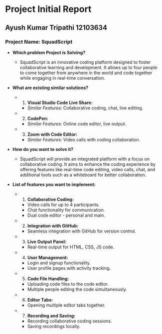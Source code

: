 # Project Initial Report

## Ayush Kumar Tripathi 12103634

### Project Name: SquadScript

- **Which problem Project is Solving?**
  - SquadScript is an innovative coding platform designed to foster collaborative learning and development. It allows up to four people to come together from anywhere in the world and code together while engaging in real-time conversation.

- **What are existing similar solutions?**
  - 1. **Visual Studio Code Live Share:**
    - *Similar Features:* Collaborative coding, chat, live editing.
  - 2. **CodePen:**
    - *Similar Features:* Online code editor, live output.
  - 3. **Zoom with Code Editor:**
    - *Similar Features:* Video calls with coding collaboration.

- **How do you want to solve it?**
  - SquadScript will provide an integrated platform with a focus on collaborative coding. It aims to enhance the coding experience by offering features like real-time code editing, video calls, chat, and additional tools such as a whiteboard for better collaboration.

- **List of features you want to implement:**
  - 1. **Collaborative Coding:**
    - Video calls for up to 4 participants.
    - Chat functionality for communication.
    - Dual code editor - personal and main.
  - 2. **Integration with GitHub:**
    - Seamless integration with GitHub for version control.
  - 3. **Live Output Panel:**
    - Real-time output for HTML, CSS, JS code.
  - 4. **User Management:**
    - Login and signup functionality.
    - User profile pages with activity tracking.
  - 5. **Code File Handling:**
    - Uploading code files to the code editor.
    - Multiple people editing the code simultaneously.
  - 6. **Editor Tabs:**
    - Opening multiple editor tabs together.
  - 7. **Recording and Saving:**
    - Recording collaborative coding sessions.
    - Saving recordings locally.